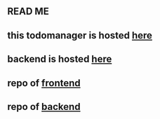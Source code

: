 ## READ ME

this todomanager is hosted [here](https://frontend-taskmanager-vite.onrender.com/)
---
backend is hosted [here](https://task-manager-backend-service.onrender.com)
---

repo of [frontend](https://github.com/zenoR-git/taskmanager_frontend)
---
repo of [backend](https://github.com/zenoR-git/task-manger-backend)
---
